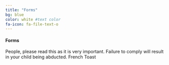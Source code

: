 ```yaml
---
title: "Forms"
bg: blue
color: white #text color
fa-icon: fa-file-text-o
---
```


#### Forms 
People, please read this as it is very important.
Failure to comply will result in your child being abducted.
French Toast

